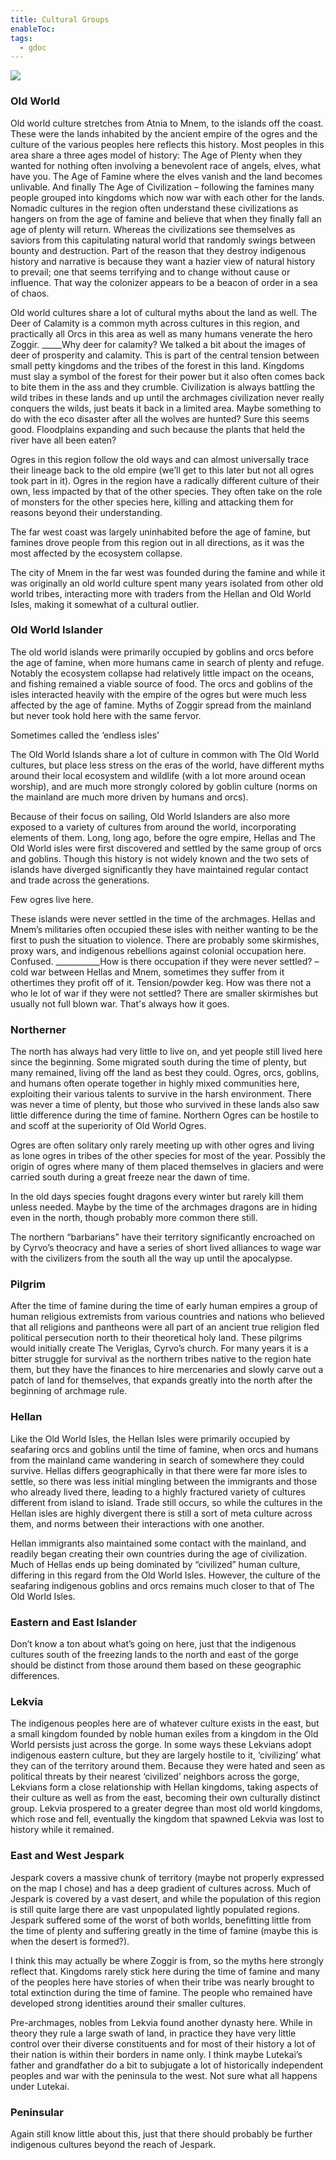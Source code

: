 ```yaml
---
title: Cultural Groups
enableToc: 
tags:
  - gdoc
---
```

![](https://lh7-us.googleusercontent.com/JcNvFiVBV_jpv_aroEaVhM7x6LfF5R9AGLL41Sw1A2RyL7QEym3mWSz5zcGt027xUsOD2KpJugMt8xHOe6bbVbRpoL-N5AqSDH34rvrfMZd_0RaEEpftOMqVLvhjSp1czHxQ6GOc2CANCQRK9XgcxRo)

### Old World
Old world culture stretches from Atnia to Mnem, to the islands off the coast. These were the lands inhabited by the ancient empire of the ogres and the culture of the various peoples here reflects this history. Most peoples in this area share a three ages model of history: The Age of Plenty when they wanted for nothing often involving a benevolent race of angels, elves, what have you. The Age of Famine where the elves vanish and the land becomes unlivable. And finally The Age of Civilization – following the famines many people grouped into kingdoms which now war with each other for the lands. Nomadic cultures in the region often understand these civilizations as hangers on from the age of famine and believe that when they finally fall an age of plenty will return. Whereas the civilizations see themselves as saviors from this capitulating natural world that randomly swings between bounty and destruction. Part of the reason that they destroy indigenous history and narrative is because they want a hazier view of natural history to prevail; one that seems terrifying and to change without cause or influence. That way the colonizer appears to be a beacon of order in a sea of chaos.

Old world cultures share a lot of cultural myths about the land as well. The Deer of Calamity is a common myth across cultures in this region, and practically all Orcs in this area as well as many humans venerate the hero Zoggir. _____Why deer for calamity? We talked a bit about the images of deer of prosperity and calamity. This is part of the central tension between small petty kingdoms and the tribes of the forest in this land. Kingdoms must slay a symbol of the forest for their power but it also often comes back to bite them in the ass and they crumble. Civilization is always battling the wild tribes in these lands and up until the archmages civilization never really conquers the wilds, just beats it back in a limited area. Maybe something to do with the eco disaster after all the wolves are hunted? Sure this seems good. Floodplains expanding and such because the plants that held the river have all been eaten?

Ogres in this region follow the old ways and can almost universally trace their lineage back to the old empire (we’ll get to this later but not all ogres took part in it). Ogres in the region have a radically different culture of their own, less impacted by that of the other species. They often take on the role of monsters for the other species here, killing and attacking them for reasons beyond their understanding. 

The far west coast was largely uninhabited before the age of famine, but famines drove people from this region out in all directions, as it was the most affected by the ecosystem collapse. 

The city of Mnem in the far west was founded during the famine and while it was originally an old world culture spent many years isolated from other old world tribes, interacting more with traders from the Hellan and Old World Isles, making it somewhat of a cultural outlier.

### Old World Islander
The old world islands were primarily occupied by goblins and orcs before the age of famine, when more humans came in search of plenty and refuge. Notably the ecosystem collapse had relatively little impact on the oceans, and fishing remained a viable source of food. The orcs and goblins of the isles interacted heavily with the empire of the ogres but were much less affected by the age of famine. Myths of Zoggir spread from the mainland but never took hold here with the same fervor. 

Sometimes called the ‘endless isles’ 

The Old World Islands share a lot of culture in common with The Old World cultures, but place less stress on the eras of the world, have different myths around their local ecosystem and wildlife (with a lot more around ocean worship), and are much more strongly colored by goblin culture (norms on the mainland are much more driven by humans and orcs). 

Because of their focus on sailing, Old World Islanders are also more exposed to a variety of cultures from around the world, incorporating elements of them. Long, long ago, before the ogre empire, Hellas and The Old World isles were first discovered and settled by the same group of orcs and goblins. Though this history is not widely known and the two sets of islands have diverged significantly they have maintained regular contact and trade across the generations.

Few ogres live here. 

These islands were never settled in the time of the archmages. Hellas and Mnem’s militaries often occupied these isles with neither wanting to be the first to push the situation to violence. There are probably some skirmishes, proxy wars, and indigenous rebellions against colonial occupation here. Confused. ___________How is there occupation if they were never settled? – cold war between Hellas and Mnem, sometimes they suffer from it othertimes they profit off of it. Tension/powder keg. How was there not a who le lot of war if they were not settled? There are smaller skirmishes but usually not full blown war. That's always how it goes.

### Northerner
The north has always had very little to live on, and yet people still lived here since the beginning. Some migrated south during the time of plenty, but many remained, living off the land as best they could. Ogres, orcs, goblins, and humans often operate together in highly mixed communities here, exploiting their various talents to survive in the harsh environment. There was never a time of plenty, but those who survived in these lands also saw little difference during the time of famine. Northern Ogres can be hostile to and scoff at the superiority of Old World Ogres. 

Ogres are often solitary only rarely meeting up with other ogres and living as lone ogres in tribes of the other species for most of the year. Possibly the origin of ogres where many of them placed themselves in glaciers and were carried south during a great freeze near the dawn of time.

In the old days species fought dragons every winter but rarely kill them unless needed. Maybe by the time of the archmages dragons are in hiding even in the north, though probably more common there still. 

The northern “barbarians” have their territory significantly encroached on by Cyrvo’s theocracy and have a series of short lived alliances to wage war with the civilizers from the south all the way up until the apocalypse. 

### Pilgrim
After the time of famine during the time of early human empires a group of human religious extremists from various countries and nations who believed that all religions and pantheons were all part of an ancient true religion fled political persecution north to their theoretical holy land. These pilgrims would initially create The Veriglas, Cyrvo’s church. For many years it is a bitter struggle for survival as the northern tribes native to the region hate them, but they have the finances to hire mercenaries and slowly carve out a patch of land for themselves, that expands greatly into the north after the beginning of archmage rule.

### Hellan
Like the Old World Isles, the Hellan Isles were primarily occupied by seafaring orcs and goblins until the time of famine, when orcs and humans from the mainland came wandering in search of somewhere they could survive. Hellas differs geographically in that there were far more isles to settle, so there was less initial mingling between the immigrants and those who already lived there, leading to a highly fractured variety of cultures different from island to island. Trade still occurs, so while the cultures in the Hellan isles are highly divergent there is still a sort of meta culture across them, and norms between their interactions with one another.

Hellan immigrants also maintained some contact with the mainland, and readily began creating their own countries during the age of civilization. Much of Hellas ends up being dominated by “civilized” human culture, differing in this regard from the Old World Isles. However, the culture of the seafaring indigenous goblins and orcs remains much closer to that of The Old World Isles.

### Eastern and East Islander
Don’t know a ton about what’s going on here, just that the indigenous cultures south of the freezing lands to the north and east of the gorge should be distinct from those around them based on these geographic differences. 

### Lekvia
The indigenous peoples here are of whatever culture exists in the east, but a small kingdom founded by noble human exiles from a kingdom in the Old World persists just across the gorge. In some ways these Lekvians adopt indigenous eastern culture, but they are largely hostile to it, ‘civilizing’ what they can of the territory around them. Because they were hated and seen as political threats by their nearest ‘civilized’ neighbors across the gorge, Lekvians form a close relationship with Hellan kingdoms, taking aspects of their culture as well as from the east, becoming their own culturally distinct group. Lekvia prospered to a greater degree than most old world kingdoms, which rose and fell, eventually the kingdom that spawned Lekvia was lost to history while it remained. 

### East and West Jespark
Jespark covers a massive chunk of territory (maybe not properly expressed on the map I chose) and has a deep gradient of cultures across. Much of Jespark is covered by a vast desert, and while the population of this region is still quite large there are vast unpopulated lightly populated regions. Jespark suffered some of the worst of both worlds, benefitting little from the time of plenty and suffering greatly in the time of famine (maybe this is when the desert is formed?). 

I think this may actually be where Zoggir is from, so the myths here strongly reflect that. Kingdoms rarely stick here during the time of famine and many of the peoples here have stories of when their tribe was nearly brought to total extinction during the time of famine. The people who remained have developed strong identities around their smaller cultures. 

Pre-archmages, nobles from Lekvia found another dynasty here. While in theory they rule a large swath of land, in practice they have very little control over their diverse constituents and for most of their history a lot of their nation is within their borders in name only. I think maybe Lutekai’s father and grandfather do a bit to subjugate a lot of historically independent peoples and war with the peninsula to the west. Not sure what all happens under Lutekai. 

### Peninsular
Again still know little about this, just that there should probably be further indigenous cultures beyond the reach of Jespark.
